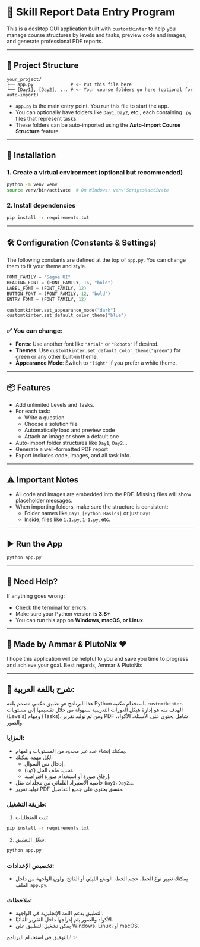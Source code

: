 # 🧠 Skill Report Data Entry Program

This is a desktop GUI application built with `customtkinter` to help you manage course structures by levels and tasks, preview code and images, and generate professional PDF reports.

---

## 📁 Project Structure

```
your_project/
├── app.py              # <- Put this file here
└── [Day1], [Day2], ... # <- Your course folders go here (optional for auto-import)
```

- `app.py` is the main entry point. You run this file to start the app.
- You can optionally have folders like `Day1`, `Day2`, etc., each containing `.py` files that represent tasks.
- These folders can be auto-imported using the **Auto-Import Course Structure** feature.

---

## 🧹 Installation

### 1. Create a virtual environment (optional but recommended)

```bash
python -m venv venv
source venv/bin/activate  # On Windows: venv\Scripts\activate
```

### 2. Install dependencies

```bash
pip install -r requirements.txt
```

---

## 🛠️ Configuration (Constants & Settings)

The following constants are defined at the top of `app.py`. You can change them to fit your theme and style.

```python
FONT_FAMILY = "Segoe UI"
HEADING_FONT = (FONT_FAMILY, 16, "bold")
LABEL_FONT = (FONT_FAMILY, 12)
BUTTON_FONT = (FONT_FAMILY, 12, "bold")
ENTRY_FONT = (FONT_FAMILY, 12)

customtkinter.set_appearance_mode("dark")
customtkinter.set_default_color_theme("blue")
```

### ✅ You can change:

- **Fonts**: Use another font like `"Arial"` or `"Roboto"` if desired.
- **Themes**: Use `customtkinter.set_default_color_theme("green")` for green or any other built-in theme.
- **Appearance Mode**: Switch to `"light"` if you prefer a white theme.

---

## 📦 Features

- Add unlimited Levels and Tasks.
- For each task:
  - Write a question
  - Choose a solution file
  - Automatically load and preview code
  - Attach an image or show a default one
- Auto-import folder structures like `Day1`, `Day2`...
- Generate a well-formatted PDF report
- Export includes code, images, and all task info.

---

## ⚠️ Important Notes

- All code and images are embedded into the PDF. Missing files will show placeholder messages.
- When importing folders, make sure the structure is consistent:
  - Folder names like `Day1 [Python Basics]` or just `Day1`
  - Inside, files like `1.1.py`, `1-1.py`, etc.

---

## ▶️ Run the App

```bash
python app.py
```

---

## 💬 Need Help?

If anything goes wrong:

- Check the terminal for errors.
- Make sure your Python version is **3.8+**
- You can run this app on **Windows, macOS, or Linux**.

---

## 🧠 Made by Ammar & PlutoNix ❤️

I hope this application will be helpful to you and save you time to progress and achieve your goal. Best regards, Ammar & PlutoNix

---

## 🌟 شرح باللغة العربية:

هذا البرنامج هو تطبيق مكتبي مصمم بلغة Python باستخدام مكتبة `customtkinter`. الهدف منه هو إدارة هيكل الدورات التدريبية بسهولة من خلال تقسيمها إلى مستويات (Levels) ومهام (Tasks)، ومن ثم توليد تقرير PDF شامل يحتوي على الأسئلة، الأكواد، والصور.

### المزايا:

- يمكنك إنشاء عدد غير محدود من المستويات والمهام.
- لكل مهمة يمكنك:
  - إدخال نص السؤال.
  - تحديد ملف الحل (كود).
  - إرفاق صورة أو استخدام صورة افتراضية.
- خاصية الاستيراد التلقائي من مجلدات مثل `Day1`، `Day2`...
- توليد تقرير PDF منسق يحتوي على جميع التفاصيل.

### طريقة التشغيل:

1. ثبت المتطلبات:

```bash
pip install -r requirements.txt
```

2. شغّل التطبيق:

```bash
python app.py
```

### تخصيص الإعدادات:

- يمكنك تغيير نوع الخط، حجم الخط، الوضع الليلي أو الفاتح، ولون الواجهة من داخل الملف `app.py`.

### ملاحظات:

- التطبيق يدعم اللغة الإنجليزية في الواجهة.
- الأكواد والصور يتم إدراجها داخل التقرير تلقائيًا.
- يمكن تشغيل التطبيق على Windows، Linux، أو macOS.

بالتوفيق في استخدام البرنامج! ✨

